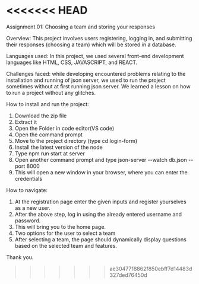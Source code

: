 <<<<<<< HEAD
=======
Assignment 01: Choosing a team and storing your responses

Overview:
This project involves users registering, logging in, and submitting their responses (choosing a team) which will be stored in a database.

Languages used:
In this project, we used several front-end development languages like HTML, CSS, JAVASCRIPT, and REACT.

Challenges faced:
while developing encountered problems relating to the installation and running of json server, we used to run the project sometimes without at first running json server. We learned a lesson on how to run a project without any glitches.

How to install and run the project:
1. Download the zip file
2. Extract it
3. Open the Folder in code editor(VS code)
4. Open the command prompt
5. Move to the project directory (type cd login-form)
6. Install the latest version of the node
7. Type npm run start at server
8. Open another command prompt and type json-server --watch db.json --port 8000
9. This will open a new window in your browser, where you can enter the credentials

How to navigate:
1. At the registration page enter the given inputs and register yourselves as a new user.
2. After the above step, log in using the already entered username and password.
3. This will bring you to the home page.
4. Two options for the user to select a team
5. After selecting a team, the page should dynamically display questions based on the selected team and features.


Thank you.
>>>>>>> ae3047718862f850ebff7d14483d327ded76450d
